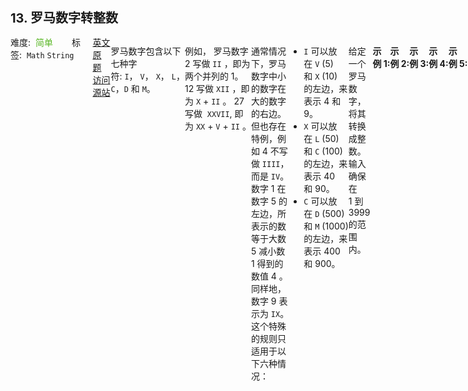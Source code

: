 <div style="font-size: 20px; margin-bottom: 15px; font-weight: bold;">13. 罗马数字转整数</div>
<div style="display: flex; font-size: 14px; justify-content: space-between;"><div><span style="margin-right: 30px;">难度:&nbsp;&nbsp;<label style="color: rgb(90, 183, 38);">简单</label></span><span style="margin-right: 30px;">标签:&nbsp;&nbsp;<code>Math</code>&nbsp;<code>String</code></span></div><div><span style="margin-right: 15px;"><a href="https://leetcode.com/problems/roman-to-integer/">英文原题</a></span><span><a href="https://leetcode-cn.com/problems/roman-to-integer/">访问源站</a></span></div>
<hr style="height: 1px; margin: 1em 0px;" />
<p>罗马数字包含以下七种字符: <code>I</code>， <code>V</code>， <code>X</code>， <code>L</code>，<code>C</code>，<code>D</code> 和 <code>M</code>。</p>

<pre>
<strong>字符</strong>          <strong>数值</strong>
I             1
V             5
X             10
L             50
C             100
D             500
M             1000</pre>

<p>例如， 罗马数字 2 写做 <code>II</code> ，即为两个并列的 1。12 写做 <code>XII</code> ，即为 <code>X</code> + <code>II</code> 。 27 写做  <code>XXVII</code>, 即为 <code>XX</code> + <code>V</code> + <code>II</code> 。</p>

<p>通常情况下，罗马数字中小的数字在大的数字的右边。但也存在特例，例如 4 不写做 <code>IIII</code>，而是 <code>IV</code>。数字 1 在数字 5 的左边，所表示的数等于大数 5 减小数 1 得到的数值 4 。同样地，数字 9 表示为 <code>IX</code>。这个特殊的规则只适用于以下六种情况：</p>

<ul>
	<li><code>I</code> 可以放在 <code>V</code> (5) 和 <code>X</code> (10) 的左边，来表示 4 和 9。</li>
	<li><code>X</code> 可以放在 <code>L</code> (50) 和 <code>C</code> (100) 的左边，来表示 40 和 90。 </li>
	<li><code>C</code> 可以放在 <code>D</code> (500) 和 <code>M</code> (1000) 的左边，来表示 400 和 900。</li>
</ul>

<p>给定一个罗马数字，将其转换成整数。输入确保在 1 到 3999 的范围内。</p>

<p> </p>

<p><strong>示例 1:</strong></p>

<pre>
<strong>输入:</strong> "III"
<strong>输出:</strong> 3</pre>

<p><strong>示例 2:</strong></p>

<pre>
<strong>输入:</strong> "IV"
<strong>输出:</strong> 4</pre>

<p><strong>示例 3:</strong></p>

<pre>
<strong>输入:</strong> "IX"
<strong>输出:</strong> 9</pre>

<p><strong>示例 4:</strong></p>

<pre>
<strong>输入:</strong> "LVIII"
<strong>输出:</strong> 58
<strong>解释:</strong> L = 50, V= 5, III = 3.
</pre>

<p><strong>示例 5:</strong></p>

<pre>
<strong>输入:</strong> "MCMXCIV"
<strong>输出:</strong> 1994
<strong>解释:</strong> M = 1000, CM = 900, XC = 90, IV = 4.</pre>

<p> </p>

<p><strong>提示：</strong></p>

<ul>
	<li><code>1 &lt;= s.length &lt;= 15</code></li>
	<li><code>s</code> 仅含字符 <code>('I', 'V', 'X', 'L', 'C', 'D', 'M')</code></li>
	<li>题目数据保证 <code>s</code> 是一个有效的罗马数字，且表示整数在范围 <code>[1, 3999]</code> 内</li>
	<li>题目所给测试用例皆符合罗马数字书写规则，不会出现跨位等情况。</li>
	<li>IL 和 IM 这样的例子并不符合题目要求，49 应该写作 XLIX，999 应该写作 CMXCIX 。</li>
	<li>关于罗马数字的详尽书写规则，可以参考 <a href="https://b2b.partcommunity.com/community/knowledge/zh_CN/detail/10753/%E7%BD%97%E9%A9%AC%E6%95%B0%E5%AD%97#knowledge_article">罗马数字 - Mathematics </a>。</li>
</ul>

<hr style="height: 1px; margin: 1em 0px;" />
<strong>第2次解答</strong>
```javascript
let HashMap = {
  I: 1,
  V: 5,
  X: 10,
  L: 50,
  C: 100,
  D: 500,
  M: 1000,
};
/**
 * @param {string} s
 * @return {number}
 */
var romanToInt = function (s) {
  // 自左向右遍历 s，如果当前位置的值 大于等于 后一个位置的值，则 count 加上当前位置的值，否则 count 减去当前位置的值
  let count = 0;
  for (let i = 0; i < s.length - 1; i++) {
    // 存放当前位置和下一个位置的值
    let cur = HashMap[s[i]],
      next = HashMap[s[i + 1]];
    // 如果当前位置的值 >= 下一个位置的值，count 就加上当前位置的值
    if (cur >= next) {
      count += cur;
      // 否则就减掉
    } else count -= cur;
  }
  // 因为上面的循环只比较到s.length - 2 的位置，因此最后一个元素需要追加到 count 上
  count += HashMap[s[s.length - 1]];
  // 返回结果集
  return count;
};
```
<hr style="height: 1px; margin: 1em 0px;" />
<strong>第1次解答</strong>
```javascript
/**
 * @param {string} s
 * @return {number}
 * @description 规则为：如果前一个罗马符号对应的数字 A 比后一个罗马符号对应的数字 B 小，则将数值加上 A，否则减去 B。
 */
var romanToInt = function (s) {
  // 映射罗马数字和标准数值
  const romanMap = {
    I: 1,
    V: 5,
    X: 10,
    L: 50,
    C: 100,
    D: 500,
    M: 1000,
  };

  // 用于存储最终保存的数值
  let nums = 0;

  for (let i = 0; i < s.length - 1; i++) {
    if (romanMap[s[i]] >= romanMap[s[i + 1]]) {
      // 当前的罗马符号对应的数字比后一个大，则加上当前的符号对应的数字
      nums += romanMap[s[i]];
    } else {
      // 否则就减去当前的符号对应的数字
      nums -= romanMap[s[i]];
    }
  }
  // 由于 for 循环只比较了前 n-1 个，最后一个始终是加的
  nums += romanMap[s[s.length - 1]];

  return nums;
};
```